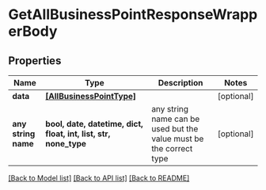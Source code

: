 # GetAllBusinessPointResponseWrapperBody


## Properties
Name | Type | Description | Notes
------------ | ------------- | ------------- | -------------
**data** | [**[AllBusinessPointType]**](AllBusinessPointType.md) |  | [optional] 
**any string name** | **bool, date, datetime, dict, float, int, list, str, none_type** | any string name can be used but the value must be the correct type | [optional]

[[Back to Model list]](../README.md#documentation-for-models) [[Back to API list]](../README.md#documentation-for-api-endpoints) [[Back to README]](../README.md)


